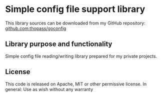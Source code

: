 # Simple config file support library

This library sources can be downloaded from my GitHub repository:
[github.com:thopass/goconfig](github.com:thopass/goconfig)

## Library purpose and functionality
Simple config file reading/writing library prepared for my private projects.

## License
This code is released on Apache, MIT or other permissive license.
In general: Use as wish without any warranty
